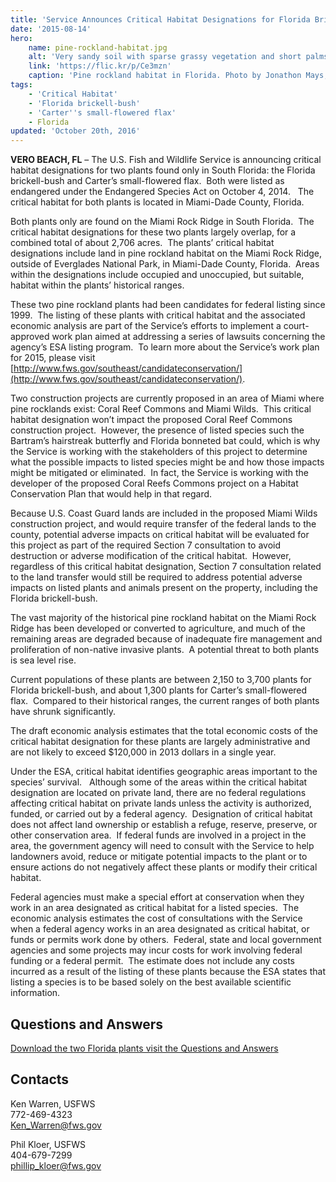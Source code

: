 ```yaml
---
title: 'Service Announces Critical Habitat Designations for Florida Brickell-Bush and Carter’s Small-Flowered Flax'
date: '2015-08-14'
hero:
    name: pine-rockland-habitat.jpg
    alt: 'Very sandy soil with sparse grassy vegetation and short palms.'
    link: 'https://flic.kr/p/Ce3mzn'
    caption: 'Pine rockland habitat in Florida. Photo by Jonathon Mays, FWC.'
tags:
    - 'Critical Habitat'
    - 'Florida brickell-bush'
    - 'Carter''s small-flowered flax'
    - Florida
updated: 'October 20th, 2016'
---
```


**VERO BEACH, FL** – The U.S. Fish and Wildlife Service is announcing critical habitat designations for two plants found only in South Florida: the Florida brickell-bush and Carter’s small-flowered flax.  Both were listed as endangered under the Endangered Species Act on October 4, 2014.   The critical habitat for both plants is located in Miami-Dade County, Florida.

Both plants only are found on the Miami Rock Ridge in South Florida.  The critical habitat designations for these two plants largely overlap, for a combined total of about 2,706 acres.  The plants’ critical habitat designations include land in pine rockland habitat on the Miami Rock Ridge, outside of Everglades National Park, in Miami-Dade County, Florida.  Areas within the designations include occupied and unoccupied, but suitable, habitat within the plants’ historical ranges.

These two pine rockland plants had been candidates for federal listing since 1999.  The listing of these plants with critical habitat and the associated economic analysis are part of the Service’s efforts to implement a court-approved work plan aimed at addressing a series of lawsuits concerning the agency’s ESA listing program.  To learn more about the Service’s work plan for 2015, please visit [http://www.fws.gov/southeast/candidateconservation/](http://www.fws.gov/southeast/candidateconservation/).

Two construction projects are currently proposed in an area of Miami where pine rocklands exist: Coral Reef Commons and Miami Wilds.  This critical habitat designation won’t impact the proposed Coral Reef Commons construction project.  However, the presence of listed species such the Bartram’s hairstreak butterfly and Florida bonneted bat could, which is why the Service is working with the stakeholders of this project to determine what the possible impacts to listed species might be and how those impacts might be mitigated or eliminated.  In fact, the Service is working with the developer of the proposed Coral Reefs Commons project on a Habitat Conservation Plan that would help in that regard.

Because U.S. Coast Guard lands are included in the proposed Miami Wilds construction project, and would require transfer of the federal lands to the county, potential adverse impacts on critical habitat will be evaluated for this project as part of the required Section 7 consultation to avoid destruction or adverse modification of the critical habitat.  However, regardless of this critical habitat designation, Section 7 consultation related to the land transfer would still be required to address potential adverse impacts on listed plants and animals present on the property, including the Florida brickell-bush.

The vast majority of the historical pine rockland habitat on the Miami Rock Ridge has been developed or converted to agriculture, and much of the remaining areas are degraded because of inadequate fire management and proliferation of non-native invasive plants.  A potential threat to both plants is sea level rise.

Current populations of these plants are between 2,150 to 3,700 plants for Florida brickell-bush, and about 1,300 plants for Carter’s small-flowered flax.  Compared to their historical ranges, the current ranges of both plants have shrunk significantly.

The draft economic analysis estimates that the total economic costs of the critical habitat designation for these plants are largely administrative and are not likely to exceed $120,000 in 2013 dollars in a single year.

Under the ESA, critical habitat identifies geographic areas important to the species’ survival.   Although some of the areas within the critical habitat designation are located on private land, there are no federal regulations affecting critical habitat on private lands unless the activity is authorized, funded, or carried out by a federal agency.  Designation of critical habitat does not affect land ownership or establish a refuge, reserve, preserve, or other conservation area.  If federal funds are involved in a project in the area, the government agency will need to consult with the Service to help landowners avoid, reduce or mitigate potential impacts to the plant or to ensure actions do not negatively affect these plants or modify their critical habitat.

Federal agencies must make a special effort at conservation when they work in an area designated as critical habitat for a listed species.  The economic analysis estimates the cost of consultations with the Service when a federal agency works in an area designated as critical habitat, or funds or permits work done by others.  Federal, state and local government agencies and some projects may incur costs for work involving federal funding or a federal permit.  The estimate does not include any costs incurred as a result of the listing of these plants because the ESA states that listing a species is to be based solely on the best available scientific information.

## Questions and Answers

[Download the two Florida plants visit the Questions and Answers](/pdf/questions-and-answers/two-florida-plants-critical-habitat.pdf)

## Contacts

Ken Warren, USFWS  
772-469-4323  
[Ken_Warren@fws.gov](mailto:Ken_Warren@fws.gov)

Phil Kloer, USFWS  
404-679-7299  
[phillip_kloer@fws.gov](mailto:phillip_kloer@fws.gov)
